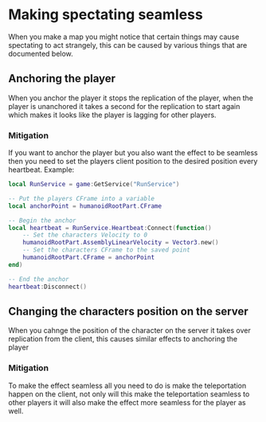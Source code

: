 # Making spectating seamless
When you make a map you might notice that certain things may cause spectating to act strangely, this can be caused by various things that are documented below.

## Anchoring the player
When you anchor the player it stops the replication of the player, when the player is unanchored it takes a second for the replication to start again which makes it looks like the player is lagging for other players.

### Mitigation
If you want to anchor the player but you also want the effect to be seamless then you need to set the players client position to the desired position every heartbeat.
Example:
```lua
local RunService = game:GetService("RunService")

-- Put the players CFrame into a variable
local anchorPoint = humanoidRootPart.CFrame

-- Begin the anchor
local heartbeat = RunService.Heartbeat:Connect(function()
    -- Set the characters Velocity to 0
	humanoidRootPart.AssemblyLinearVelocity = Vector3.new()
    -- Set the characters CFrame to the saved point
	humanoidRootPart.CFrame = anchorPoint
end)

-- End the anchor
heartbeat:Disconnect()
```


## Changing the characters position on the server
When you cahnge the position of the character on the server it takes over replication from the client, this causes similar effects to anchoring the player

### Mitigation
To make the effect seamless all you need to do is make the teleportation happen on the client, not only will this make the teleportation seamless to other players it will also make the effect more seamless for the player as well.